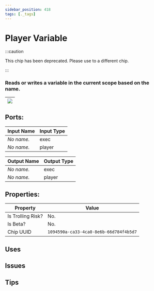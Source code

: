 ```yaml
---
sidebar_position: 418
tags: [._tags]
---
```


# Player Variable
:::caution

This chip has been deprecated. Please use to a different chip.

:::

### Reads or writes a variable in the current scope based on the name.

| ![](https://images-ext-2.discordapp.net/external/MPmIaQzlEPmgGWlgi-WxBBXt0Bjv_zWPkg1y1f_sy3s/https/www.recroomcircuits.com/image/circuit/absolute-value?width=206&height=108) |
|-----|

## Ports:

| Input Name | Input Type |
|-----------|-----------|
| *No name.* | exec |
| *No name.* | player |

| Output Name | Output Type |
|-----------|-----------|
| *No name.* | exec |
| *No name.* | player |

## Properties:

| Property  | Value |
|-------------------|-----------|
| Is Trolling Risk? | No. |
| Is Beta? | No. |
| Chip UUID | `1094590a-ca33-4ca0-8e6b-66d784f4b5d7` |

## Uses

## Issues

## Tips